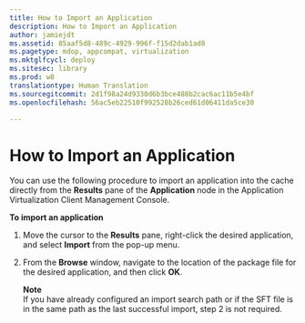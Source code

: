 ```yaml
---
title: How to Import an Application
description: How to Import an Application
author: jamiejdt
ms.assetid: 85aaf5d8-489c-4929-996f-f15d2dab1ad8
ms.pagetype: mdop, appcompat, virtualization
ms.mktglfcycl: deploy
ms.sitesec: library
ms.prod: w8
translationtype: Human Translation
ms.sourcegitcommit: 2d1f98a24d9330d6b3bce488b2cac6ac11b5e4bf
ms.openlocfilehash: 56ac5eb22510f992528b26ced61d06411da5ce30

---
```



# How to Import an Application


You can use the following procedure to import an application into the cache directly from the **Results** pane of the **Application** node in the Application Virtualization Client Management Console.

**To import an application**

1.  Move the cursor to the **Results** pane, right-click the desired application, and select **Import** from the pop-up menu.

2.  From the **Browse** window, navigate to the location of the package file for the desired application, and then click **OK**.

    **Note**  
    If you have already configured an import search path or if the SFT file is in the same path as the last successful import, step 2 is not required.

     

 

 








<!--HONumber=Jun16_HO4-->


